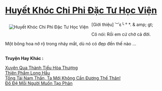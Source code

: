 <a href="https://truyentiki.com/huyet-khoc-chi-phi-dac-tu-hoc-vien.30647/" title="Huyết Khóc Chi Phỉ Đặc Tư Học Viện"><h1>Huyết Khóc Chi Phỉ Đặc Tư Học Viện</h1></a><div style="display:table"><img align="right" style="float: left; padding: 10px;" src="https://truyentiki.com/a/img/str/src/30647.jpg" alt="Huyết Khóc Chi Phỉ Đặc Tư Học Viện">[Giới thiệu] ︶ε╰ ° *. & amp; gt; <p></p> Cô nói: Rồi em cứ chờ cả đời. <p></p> Một bông hoa nở rộ trong nháy mắt, dù nó có đẹp đến thế nào ...</div><p><br><b>Truyện Hay Khác :</b></p><a href="https://truyentiki.com/xuyen-qua-thanh-tieu-hoa-thuong.30646/" alt="Xuyên Qua Thành Tiểu Hòa Thượng">Xuyên Qua Thành Tiểu Hòa Thượng</a><br/><a href="https://github.com/nownovels/truyenhay/tree/master/truyenhay/30708/README.md" alt="Thiên Phẩm Long Hầu">Thiên Phẩm Long Hầu</a><br/><a href="https://github.com/nownovels/truyenhay/tree/master/truyenhay/30615/README.md" alt="Tổng Tài Nam Thần, Ta Mới Không Cần Đương Thế Thân!">Tổng Tài Nam Thần, Ta Mới Không Cần Đương Thế Thân!</a><br/><a href="https://github.com/nownovels/top500/tree/master/truyenhay/33860/" alt="Đồ Đệ Mỗi Người Muốn Tạo Phản">Đồ Đệ Mỗi Người Muốn Tạo Phản</a><br/>